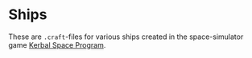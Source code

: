 # Ships

These are `.craft`-files for various ships created in the space-simulator game [Kerbal Space Program](http://kerbalspaceprogram.com).